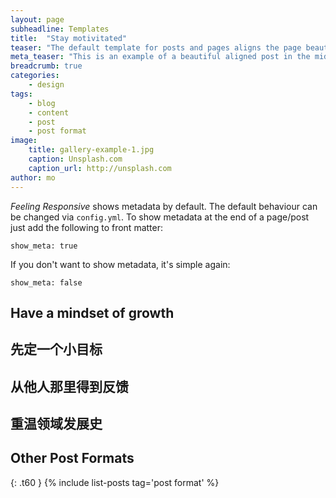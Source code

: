 ```yaml
---
layout: page
subheadline: Templates
title:  "Stay motivitated"
teaser: "The default template for posts and pages aligns the page beautifully in the middle. <strong>But</strong> you can customize posts/pages easily via switches in the front matter to <em>get a sidebar</em> and/or to <em>turn off meta-information</em> at the end of the page like categories, tags and dates."
meta_teaser: "This is an example of a beautiful aligned post in the middle. There is no sidebar to distract the reader. The difference to the Page-Template is, that you find meta-information at the bottom of the post."
breadcrumb: true
categories:
    - design
tags:
    - blog
    - content
    - post
    - post format
image:
    title: gallery-example-1.jpg
    caption: Unsplash.com
    caption_url: http://unsplash.com
author: mo
---
```

*Feeling Responsive* shows metadata by default. The default behaviour can be changed via `config.yml`. To show metadata at the end of a page/post just add the following to front matter:
<!--more-->

~~~
show_meta: true
~~~

If you don't want to show metadata, it's simple again:

~~~
show_meta: false
~~~
## Have a mindset of growth
## 先定一个小目标
## 从他人那里得到反馈
## 重温领域发展史

## Other Post Formats
{: .t60 }
{% include list-posts tag='post format' %}

